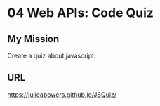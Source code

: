 # 04 Web APIs: Code Quiz

## My Mission

Create a quiz about javascript.

## URL

https://julieabowers.github.io/JSQuiz/